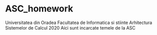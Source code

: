 # ASC_homework
Universitatea din Oradea
Facultatea de Informatica si stiinte
Arhitectura Sistemelor de Calcul 2020
Aici sunt incarcate temele de la ASC
